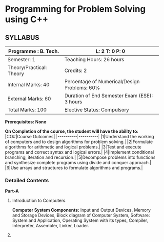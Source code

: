 # Programming for Problem Solving using C++

## SYLLABUS

|Programme : B. Tech.| **L:** 2  **T:** 0  **P:** 0|
|--------------------|-----------------------------|
|Semester: 1|Teaching Hours: 26 hours|
|Theory/Practical: Theory|Credits: 2|
|Internal Marks: 40|Percentage of Numerical/Design Problems: 60%|
|External Marks: 60|Duration of End Semester Exam (ESE): 3 hours|
|Total Marks: 100|Elective Status: Compulsory|

**Prerequisites: None**

**On Completion of the course, the student will have the ability to:**
|CO#|Course Outcomes|
|----------|----------|
|1|Understand the working of computers and to design algorithms for problem solving.|
|2|Formulate algorithms for arithmetic and logical problems.|
|3|Test and execute programs and correct syntax and logical errors.|
|4|Implement conditional branching, iteration and recursion.|
|5|Decompose problems into functions and synthesize complete programs using divide and conquer approach.|
|6|Use arrays and structures to formulate algorithms and programs.|

### Detailed Contents

**Part-A**
1. Introduction to Computers
  
    **Computer System Components:** Input and Output Devices, Memory and Storage Devices,
Block diagram of Computer System, Software: System and Application, Operating System with
its types, Compiler, Interpreter, Assembler, Linker, Loader.

2. 
